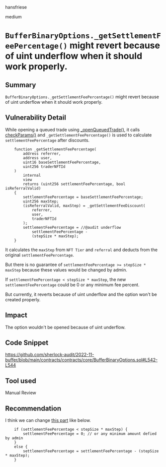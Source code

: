 hansfriese

medium

# `BufferBinaryOptions._getSettlementFeePercentage()` might revert because of uint underflow when it should work properly.

## Summary
`BufferBinaryOptions._getSettlementFeePercentage()` might revert because of uint underflow when it should work properly.

## Vulnerability Detail
While opening a queued trade using [_openQueuedTrade()](https://github.com/sherlock-audit/2022-11-buffer/blob/main/contracts/contracts/core/BufferRouter.sol#L313), it calls [checkParams()](https://github.com/sherlock-audit/2022-11-buffer/blob/main/contracts/contracts/core/BufferBinaryOptions.sol#L318) and `_getSettlementFeePercentage()` is used to calculate `settlementFeePercentage` after discounts.

```solidity
    function _getSettlementFeePercentage(
        address referrer,
        address user,
        uint16 baseSettlementFeePercentage,
        uint256 traderNFTId
    )
        internal
        view
        returns (uint256 settlementFeePercentage, bool isReferralValid)
    {
        settlementFeePercentage = baseSettlementFeePercentage;
        uint256 maxStep;
        (isReferralValid, maxStep) = _getSettlementFeeDiscount(
            referrer,
            user,
            traderNFTId
        );
        settlementFeePercentage = //@audit underflow
            settlementFeePercentage -
            (stepSize * maxStep);
    }
```

It calculates the `maxStep` from `NFT Tier` and `referral` and deducts from the original `settlementFeePercentage`.

But there is no guarantee of `settlementFeePercentage >= stepSize * maxStep` because these values would be changed by admin.

If `settlementFeePercentage < stepSize * maxStep`, the new `settlementFeePercentage` could be 0 or any minimum fee percent.

But currently, it reverts because of uint underflow and the option won't be created properly.

## Impact
The option wouldn't be opened because of uint underflow.

## Code Snippet
https://github.com/sherlock-audit/2022-11-buffer/blob/main/contracts/contracts/core/BufferBinaryOptions.sol#L542-L544

## Tool used
Manual Review

## Recommendation
I think we can change [this part](https://github.com/sherlock-audit/2022-11-buffer/blob/main/contracts/contracts/core/BufferBinaryOptions.sol#L542-L544) like below.

```solidity
    if (settlementFeePercentage < stepSize * maxStep) {
        settlementFeePercentage = 0; // or any minimum amount defied by admin
    }
    else {
        settlementFeePercentage = settlementFeePercentage - (stepSize * maxStep);
    }
```